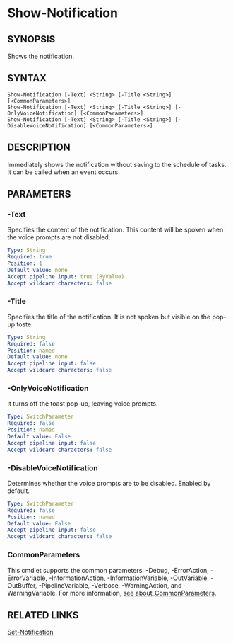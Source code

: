 # Show-Notification

## SYNOPSIS
Shows the notification.

## SYNTAX
```
Show-Notification [-Text] <String> [-Title <String>] [<CommonParameters>]
Show-Notification [-Text] <String> [-Title <String>] [-OnlyVoiceNotification] [<CommonParameters>]
Show-Notification [-Text] <String> [-Title <String>] [-DisableVoiceNotification] [<CommonParameters>]
```

## DESCRIPTION
Immediately shows the notification without saving to the schedule of tasks. It can be called when an event occurs.
## PARAMETERS

### -Text
Specifies the content of the notification. This content will be spoken when the voice prompts are not disabled.
```yaml
Type: String
Required: true
Position: 1
Default value: none
Accept pipeline input: true (ByValue)
Accept wildcard characters: false
```

### -Title
Specifies the title of the notification. It is not spoken but visible on the pop-up toste.
```yaml
Type: String
Required: false
Position: named
Default value: none
Accept pipeline input: false
Accept wildcard characters: false
```

### -OnlyVoiceNotification
It turns off the toast pop-up, leaving voice prompts.
```yaml
Type: SwitchParameter
Required: false
Position: named
Default value: False
Accept pipeline input: false
Accept wildcard characters: false
```

### -DisableVoiceNotification
Determines whether the voice prompts are to be disabled. Enabled by default.
```yaml
Type: SwitchParameter
Required: false
Position: named
Default value: False
Accept pipeline input: false
Accept wildcard characters: false
```
### CommonParameters
This cmdlet supports the common parameters: -Debug, -ErrorAction, -ErrorVariable, -InformationAction, -InformationVariable, -OutVariable, -OutBuffer, -PipelineVariable, -Verbose, -WarningAction, and -WarningVariable. For more information, [see about_CommonParameters](https://docs.microsoft.com/pl-pl/powershell/module/microsoft.powershell.core/about/about_commonparameters).

## RELATED LINKS
[Set-Notification](Set-Notification.md)


